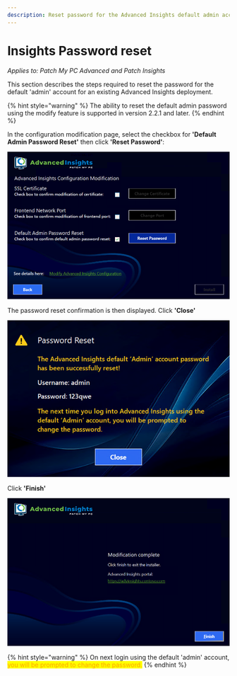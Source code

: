 ```yaml
---
description: Reset password for the Advanced Insights default admin account.
---
```


# Insights Password reset

_Applies to: Patch My PC Advanced and Patch Insights_

This section describes the steps required to reset the password for the default 'admin' account for an existing Advanced Insights deployment.

{% hint style="warning" %}
The ability to reset the default admin password using the modify feature is supported in version 2.2.1 and later.
{% endhint %}

In the configuration modification page, select the checkbox for **'Default Admin Password Reset'** then click **'Reset Password'**:

![](/_images/image-(1661).png "")

The password reset confirmation is then displayed. Click **'Close'**

![](/_images/image-(1662).png "")

Click **'Finish'**

![](/_images/image-(1663).png "")

{% hint style="warning" %}
On next login using the default 'admin' account, <mark style="color:orange;">you will be prompted to change the password.</mark>
{% endhint %}
